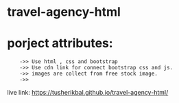# travel-agency-html
# porject attributes: 
        ->> Use html , css and bootstrap 
        ->> Use cdn link for connect bootstrap css and js. 
        ->> images are collect from free stock image. 
        ->> 

live link: https://tusherikbal.github.io/travel-agency-html/

